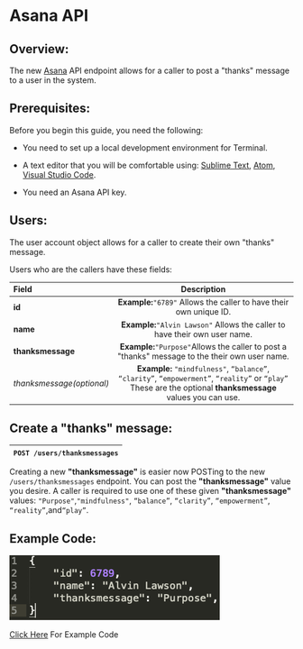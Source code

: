 # Asana API 

## Overview:

The new [Asana] API endpoint allows for a caller to post a "thanks" message to a user in the system.

## Prerequisites:

Before you begin this guide, you need the following:

* You need to set up a local development environment for Terminal.

* A text editor that you will be comfortable using: [Sublime Text], [Atom], [Visual Studio Code]. 

* You need an Asana API key.

## Users:

The user account object allows for a caller to create their own "thanks" message.

Users who are the callers have these fields:

| Field         |                               Description                              |
|:---------------|:----------------------------------------------------------------------:|
| **id**            |  **Example:**`"6789"` Allows the caller to have their own unique ID.      |
| **name**        |  **Example:**`"Alvin Lawson"` Allows the caller to have their own user name. |
| **thanksmessage** |  **Example:**`"Purpose"`Allows the caller to post a "thanks" message to the their own user name.|
| *thanksmessage(optional)*| **Example:** `"mindfulness"`, `“balance”`, `“clarity”`, `“empowerment”`, `“reality”` or `“play”` These are the optional **thanksmessage** values you can use.|

## Create a "thanks" message:

|`POST /users/thanksmessages`|
|---------------|

Creating a new **"thanksmessage"** is easier now POSTing to the new `/users/thanksmessages` endpoint. You can post the **"thanksmessage"** value you desire. A caller is required to use one of these given **"thanksmessage"** values: `"Purpose"`,`"mindfulness"`, `“balance”`, `“clarity”`, `“empowerment”`, `“reality”`,and`“play”`.

## Example Code:

![image of thanksmessage](https://raw.githubusercontent.com/al11588/AsanaDeveloperAdvocateAssignment/master/Screen%20Shot%202018-09-29%20at%209.30.35%20PM.png?token=AFM1uFCvsZVWMth0Ra6rBHewCy3aMNC2ks5buWKawA%3D%3D)

[Click Here] For Example Code

[Asana]:https://asana.com/developers/api-reference/users
[Sublime Text]:https://www.sublimetext.com/
[Atom]:https://atom.io/
[Visual Studio Code]:https://code.visualstudio.com/
[Click Here]:https://github.com/al11588/AsanaDeveloperAdvocateAssignment/blob/master/thanksmessagecode.json

